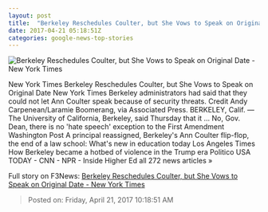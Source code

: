```yaml
---
layout: post
title:  "Berkeley Reschedules Coulter, but She Vows to Speak on Original Date - New York Times"
date: 2017-04-21 05:18:51Z
categories: google-news-top-stories
---
```


![Berkeley Reschedules Coulter, but She Vows to Speak on Original Date - New York Times](https://static01.nyt.com/images/2017/04/20/us/21Berkeley--1/21Berkeley--1-facebookJumbo.jpg)

New York Times Berkeley Reschedules Coulter, but She Vows to Speak on Original Date New York Times Berkeley administrators had said that they could not let Ann Coulter speak because of security threats. Credit Andy Carpenean/Laramie Boomerang, via Associated Press. BERKELEY, Calif. — The University of California, Berkeley, said Thursday that it ... No, Gov. Dean, there is no 'hate speech' exception to the First Amendment Washington Post A principal reassigned, Berkeley's Ann Coulter flip-flop, the end of a law school: What's new in education today Los Angeles Times How Berkeley became a hotbed of violence in the Trump era Politico USA TODAY - CNN - NPR - Inside Higher Ed all 272 news articles »


Full story on F3News: [Berkeley Reschedules Coulter, but She Vows to Speak on Original Date - New York Times](http://www.f3nws.com/n/MYbTdB)

> Posted on: Friday, April 21, 2017 10:18:51 AM
